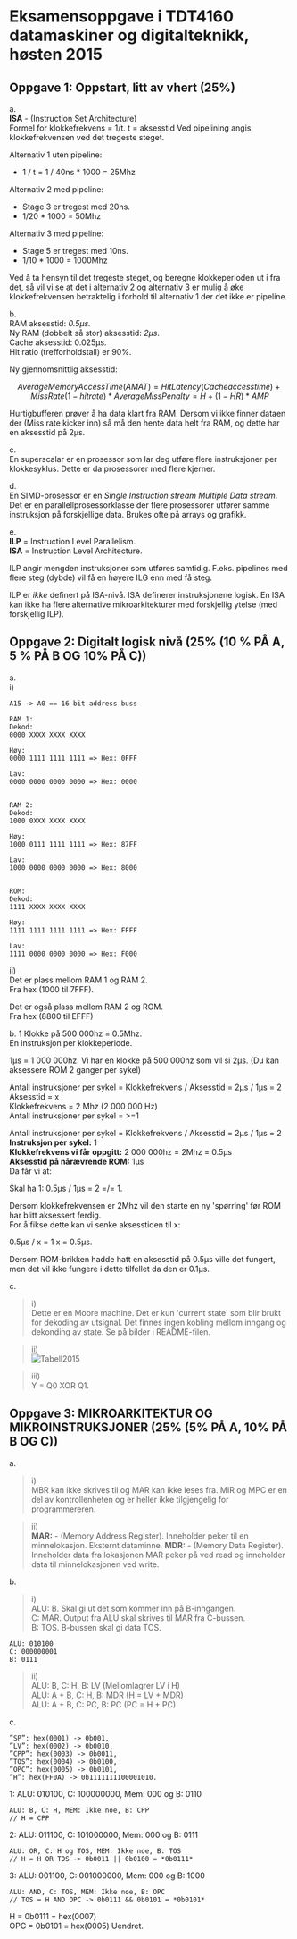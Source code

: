# Eksamensoppgave i TDT4160 datamaskiner og digitalteknikk, høsten 2015

## Oppgave 1: Oppstart, litt av vhert (25%)

a.  
**ISA** - (Instruction Set Architecture)  
Formel for klokkefrekvens = 1/t.  t = aksesstid
Ved pipelining angis klokkefrekvensen ved det tregeste steget.

Alternativ 1 uten pipeline:
- 1 / t = 1 / 40ns * 1000 = 25Mhz 

Alternativ 2 med pipeline:
- Stage 3 er tregest med 20ns.
- 1/20 * 1000 = 50Mhz

Alternativ 3 med pipeline:
- Stage 5 er tregest med 10ns.
- 1/10 * 1000 = 1000Mhz

Ved å ta hensyn til det tregeste steget, og beregne klokkeperioden ut i fra det, så vil vi se at det i alternativ 2 og alternativ 3 er mulig å øke klokkefrekvensen betraktelig i forhold til alternativ 1 der det ikke er pipeline. 

b.  
RAM aksesstid: *0.5µs.*  
Ny RAM (dobbelt så stor) aksesstid: *2µs*.  
Cache aksesstid: 0.025µs.  
Hit ratio (trefforholdstall) er 90%.

Ny gjennomsnittlig aksesstid:  

```math
Average Memory Access Time (AMAT) = Hit Latency (Cache access time) + Miss Rate (1 - hit rate) * Average Miss Penalty

= H + (1 - HR) * AMP
```

Hurtigbufferen prøver å ha data klart fra RAM. Dersom vi ikke finner dataen der (Miss rate kicker inn) så må den hente data helt fra RAM, og dette har en aksesstid på 2µs. 

c.  
En superscalar er en prosessor som lar deg utføre flere instruksjoner per klokkesyklus. Dette er da prosessorer med flere kjerner.

d.  
En SIMD-prosessor er en *Single Instruction stream Multiple Data stream*.  
Det er en parallellprosessorklasse der flere prosessorer utfører samme instruksjon på forskjellige data. Brukes ofte på arrays og grafikk.

e.  
**ILP** = Instruction Level Parallelism.  
**ISA** = Instruction Level Architecture.

ILP angir mengden instruksjoner som utføres samtidig. F.eks. pipelines med flere steg (dybde) vil få en høyere ILG enn med få steg.

ILP er *ikke* definert på ISA-nivå. ISA definerer instruksjonene logisk. En ISA kan ikke ha flere alternative mikroarkitekturer med forskjellig ytelse (med forskjellig ILP).


## Oppgave 2: Digitalt logisk nivå (25% (10 % PÅ A, 5 % PÅ B OG 10% PÅ C))

a.  
  i)
  ```
  A15 -> A0 == 16 bit address buss
  
  RAM 1:
  Dekod:
  0000 XXXX XXXX XXXX

  Høy:
  0000 1111 1111 1111 => Hex: 0FFF

  Lav:
  0000 0000 0000 0000 => Hex: 0000


  RAM 2:
  Dekod:
  1000 0XXX XXXX XXXX

  Høy:
  1000 0111 1111 1111 => Hex: 87FF

  Lav:
  1000 0000 0000 0000 => Hex: 8000

  
  ROM:
  Dekod:
  1111 XXXX XXXX XXXX

  Høy:
  1111 1111 1111 1111 => Hex: FFFF

  Lav:
  1111 0000 0000 0000 => Hex: F000

  ```

  ii)  
  Det er plass mellom RAM 1 og RAM 2.  
  Fra hex (1000 til 7FFF).

  Det er også plass mellom RAM 2 og ROM.  
  Fra hex (8800 til EFFF)

b.
1
Klokke på 500 000hz = 0.5Mhz.  
Én instruksjon per klokkeperiode.

1µs = 1 000 000hz.
Vi har en klokke på 500 000hz som vil si 2µs. (Du kan aksessere ROM 2 ganger per sykel)

Antall instruksjoner per sykel = Klokkefrekvens / Aksesstid  = 2µs / 1µs = 2  
Aksesstid = x  
Klokkefrekvens = 2 Mhz (2 000 000 Hz)  
Antall instruksjoner per sykel = >=1  


Antall instruksjoner per sykel = Klokkefrekvens / Aksesstid  = 2µs / 1µs = 2
**Instruksjon per sykel:** 1  
**Klokkefrekvens vi får oppgitt:** 2 000 000hz = 2Mhz = 0.5µs  
**Aksesstid på nårævrende ROM:** 1µs  
Da får vi at:

Skal ha 1:
0.5µs / 1µs = 2 =/= 1.

Dersom klokkefrekvensen er 2Mhz vil den starte en ny 'spørring' før ROM har blitt aksessert ferdig.  
For å fikse dette kan vi senke aksesstiden til x:

0.5µs / x = 1
x = 0.5µs.

Dersom ROM-brikken hadde hatt en aksesstid på 0.5µs ville det fungert, men det vil ikke fungere i dette tilfellet da den er 0.1µs.

c.  
  >i)    
    Dette er en Moore machine. Det er kun 'current state' som blir brukt for dekoding av utsignal. Det finnes ingen kobling mellom inngang og dekonding av state. Se på bilder i README-filen.  

  >ii)  
  ![Tabell2015](./images/tabell2015.jpeg)

  >iii)  
    Y = Q0 XOR Q1. 


## Oppgave 3: MIKROARKITEKTUR OG MIKROINSTRUKSJONER (25% (5% PÅ A, 10% PÅ B OG C))

a.
  >i)  
    MBR kan ikke skrives til og MAR kan ikke leses fra. MIR og MPC er en del av kontrollenheten og er heller ikke tilgjengelig for programmereren.

  >ii)  
    **MAR:** - (Memory Address Register). Inneholder peker til en minnelokasjon. Eksternt dataminne.
    **MDR:** - (Memory Data Register). Inneholder data fra lokasjonen MAR peker på ved read og inneholder data til minnelokasjonen ved write.

b.  
  >i)  
    ALU: B. Skal gi ut det som kommer inn på B-inngangen.  
    C: MAR. Output fra ALU skal skrives til MAR fra C-bussen.  
    B: TOS. B-bussen skal gi data TOS.  


    ALU: 010100  
    C: 000000001  
    B: 0111  

  > ii)  
    ALU: B, C: H, B: LV (Mellomlagrer LV i H)  
    ALU: A + B, C: H, B: MDR (H = LV + MDR)  
    ALU: A + B, C: PC, B: PC (PC = H + PC)


c.  
  ```
  ”SP”: hex(0001) -> 0b001, 
  ”LV”: hex(0002) -> 0b0010, 
  ”CPP”: hex(0003) -> 0b0011, 
  ”TOS”: hex(0004) -> 0b0100, 
  ”OPC”: hex(0005) -> 0b0101, 
  ”H”: hex(FF0A) -> 0b1111111100001010.
  ```

  1: ALU: 010100, C: 100000000, Mem: 000 og B: 0110  
  ```
  ALU: B, C: H, MEM: Ikke noe, B: CPP 
  // H = CPP
  ```
  2: ALU: 011100, C: 101000000, Mem: 000 og B: 0111  
  ```
  ALU: OR, C: H og TOS, MEM: Ikke noe, B: TOS 
  // H = H OR TOS -> 0b0011 || 0b0100 = *0b0111*
  ```
  3: ALU: 001100, C: 001000000, Mem: 000 og B: 1000 
  ```
  ALU: AND, C: TOS, MEM: Ikke noe, B: OPC
  // TOS = H AND OPC -> 0b0111 && 0b0101 = *0b0101*
  ```

  H = 0b0111 = hex(0007)  
  OPC = 0b0101 = hex(0005) Uendret.